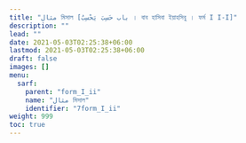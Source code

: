 ```yaml
---
title: "مثال মিসাল [باب حَسِبَ يَحْسِبُ । বাব হাসিবা ইয়াহসিবু । ফর্ম I I-I]"
description: ""
lead: ""
date: 2021-05-03T02:25:38+06:00
lastmod: 2021-05-03T02:25:38+06:00
draft: false
images: []
menu: 
  sarf:
    parent: "form_I_ii"
    name: "مثال মিসাল"
    identifier: "7form_I_ii"
weight: 999
toc: true
---
```




